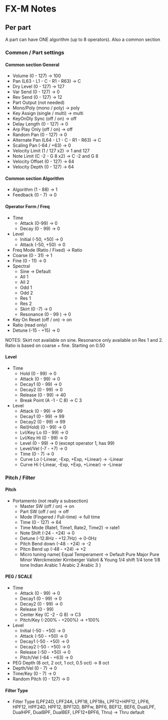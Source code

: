# FX-M Notes

## Per part

A part can have ONE algorithm (up to 8 operators). Also a common section

### Common / Part settings

#### Common section General

- Volume (0 - 127) -> 100
- Pan (L63 - L1 - C - R1 - R63) -> C
- Dry Level (0 - 127) -> 127
- Var Send (0 - 127) -> 0
- Rev Send (0 - 127) -> 12
- Part Output (not needed)
- Mono/Poly (mono / poly) -> poly
- Key Assign (single / multi) -> multi
- KeyOnDly Sync (off / on) -> off
- Delay Length (0 - 127) -> 0
- Arp Play Only (off / on) -> off
- Random Pan (0 - 127) -> 0
- Alternate Pan (L64 - L1 - C - R1 - R63) -> C
- Scaling Pan (-64 / +63) -> 0
- Velocity Limit (1 / 127 x2) -> 1 and 127
- Note Limit (C -2 - G 8 x2) -> C -2 and G 8
- Velocity Offset (0 - 127) -> 64
- Velocity Depth (0 - 127) -> 64

#### Common section Algorithm

- Algorithm (1 - 88) -> 1
- Feedback (0 - 7) -> 0

#### Operator Form / Freq

- Time
  - Attack (0-99) -> 0
  - Decay (0 - 99) -> 0
- Level
  - Initial (-50, +50) -> 0
  - Attack (-50, +50) -> 0
- Freq Mode (Ratio / Fixed) -> Ratio
- Coarse (0 - 31) -> 1
- Fine (0 - 11) -> 0
- Spectral
  - Sine -> Default
  - All 1
  - All 2
  - Odd 1
  - Odd 2
  - Res 1
  - Res 2
  - Skirt (0 -7) -> 0
  - Resonance (0 - 99 ) -> 0
- Key On Reset (off / on) -> on
- Ratio (read only)
- Detune (-15 - +15) -> 0

NOTES: Skirt not available on sine. Resonance only available on Res 1 and 2.
Ratio is based on coarse + fine. Starting on 0.50

#### Level

- Time
  - Hold (0 - 99) -> 0
  - Attack (0 - 99) -> 0
  - Decay1 (0 - 99) -> 0
  - Decay2 (0 - 99) -> 0
  - Release (0 - 99) -> 40
  - Break Point (A -1 - C 8) -> C 3
- Level
  - Attack (0 - 99) -> 99
  - Decay1 (0 - 99) -> 99
  - Decay2 (0 - 99) -> 99
  - Rel(Hold) (0 - 99) -> 0
  - Lvl/Key Lo (0 - 99) -> 0
  - Lvl/Key Hi (0 - 99) -> 0
  - Level (0 - 99) -> 0 (except operator 1, has 99)
  - Level/Vel (-7 - +7) -> 0
  - Time (0 - 7) -> 0
  - Curve Lo (-Linear, -Exp, +Exp, +Linear) -> -Linear
  - Curve Hi (-Linear, -Exp, +Exp, +Linear) -> -Linear

### Pitch / Filter

#### Pitch

- Portamento (not really a subsection)
  - Master SW (off / on) -> on
  - Part SW (off / on) -> off
  - Mode (Fingered / Full-time) -> full time
  - Time (0 - 127) -> 64
  - Time Mode (Rate1, Time1, Rate2, Time2) -> rate1
  - Note Shift (-24 - +24) -> 0
  - Detune (-12.8Hz - +12.7Hz) -> 0-0Hz
  - Pitch Bend down (-48 - +24) -> -2
  - Pitcn Bend up (-48 - +24) -> +2
  - Micro tuning name(
    Equal Temperament -> Default
    Pure Major
    Pure Minor
    Werckmeister
    Kirnberger
    Valloti & Young
    1/4 shift
    1/4 tone
    1/8 tone
    Indian
    Arabic 1
    Arabic 2
    Arabic 3
    )

#### PEG / SCALE

- Time
  - Attack (0 - 99) -> 0
  - Decay1 (0 - 99) -> 0
  - Decay2 (0 - 99) -> 0
  - Release (0 - 99)
  - Center Key (C -2 - G 8) -> C3
  - Pitch/Key (-200% - +200%) -> +100%
- Level
  - Initial (-50 - +50) -> 0
  - Attack (-50 - +50) -> 0
  - Decay1 (-50 - +50) -> 0
  - Decay2 (-50 - +50) -> 0
  - Release (-50 - +50) -> 0
  - Pitch/Vel (-64 - +63) -> 0
- PEG Depth (8 oct, 2 oct, 1 oct, 0.5 oct) -> 8 oct
- Depth/Vel (0 - 7) -> 0
- Time/Key (0 - 7) -> 0
- Random Pitch (0 - 127) -> 0

#### Filter Type

- Filter Type (LPF24D, LPF24A, LPF18, LPF18s, LPF12+HPF12, LPF6, HPF12, HPF24D, HPF12, BPF12D, BPFw, BPF6, BEF12, BEF6, DualLPF, DualHPF, DualBPF, DualBEF, LPF12+BPF6, Thru) -> Thru default
